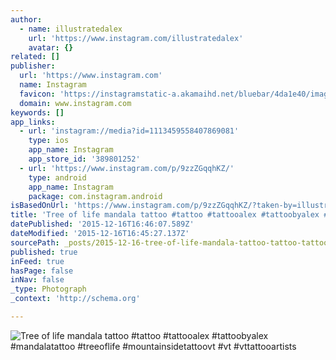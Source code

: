```yaml
---
author:
  - name: illustratedalex
    url: 'https://www.instagram.com/illustratedalex'
    avatar: {}
related: []
publisher:
  url: 'https://www.instagram.com'
  name: Instagram
  favicon: 'https://instagramstatic-a.akamaihd.net/bluebar/4da1e40/images/ico/favicon.ico'
  domain: www.instagram.com
keywords: []
app_links:
  - url: 'instagram://media?id=1113459558407869081'
    type: ios
    app_name: Instagram
    app_store_id: '389801252'
  - url: 'https://www.instagram.com/p/9zzZGqqhKZ/'
    type: android
    app_name: Instagram
    package: com.instagram.android
isBasedOnUrl: 'https://www.instagram.com/p/9zzZGqqhKZ/?taken-by=illustratedalex'
title: 'Tree of life mandala tattoo #tattoo #tattooalex #tattoobyalex #mandalatattoo #treeoflife #mountainsidetattoovt #vt #vttattooartists'
datePublished: '2015-12-16T16:46:07.589Z'
dateModified: '2015-12-16T16:45:27.137Z'
sourcePath: _posts/2015-12-16-tree-of-life-mandala-tattoo-tattoo-tattooalex-tattoobyale.md
published: true
inFeed: true
hasPage: false
inNav: false
_type: Photograph
_context: 'http://schema.org'

---
```

![Tree of life mandala tattoo &num;tattoo &num;tattooalex &num;tattoobyalex &num;mandalatattoo &num;treeoflife &num;mountainsidetattoovt &num;vt &num;vttattooartists](https://scontent.cdninstagram.com/hphotos-xap1/t51.2885-15/s640x640/sh0.08/e35/11939358_1657569744513666_640804087_n.jpg)